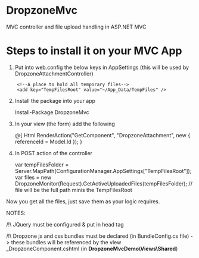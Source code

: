 # DropzoneMvc
MVC controller and file upload handling in ASP.NET MVC 

# Steps to install it on your MVC App

1. Put into web.config the below keys in AppSettings (this will be used by DropzoneAttachmentController)

```
    <!--A place to hold all temporary files-->
    <add key="TempFilesRoot" value="~/App_Data/TempFiles" />
```
    
2. Install the package into your app

    Install-Package DropzoneMvc
  
3. In your view (the form) add the following

    @{
        Html.RenderAction("GetComponent", "DropzoneAttachment", new { referenceId = Model.Id });
    }
    
4. In POST action of the controller

    var tempFilesFolder = Server.MapPath(ConfigurationManager.AppSettings["TempFilesRoot"]);
    var files = new DropzoneMonitor(Request).GetActiveUploadedFiles(tempFilesFolder);
    // file will be the full path minis the TempFilesRoot

Now you get all the files, just save them as your logic requires.

NOTES:

/!\ JQuery must be configured & put in head tag

/!\ Dropzone js and css bundles must be declared (in BundleConfig.cs file) -> these bundles will be referenced by the view _DropzoneComponent.cshtml (in **DropzoneMvcDemo\Views\Shared**)
